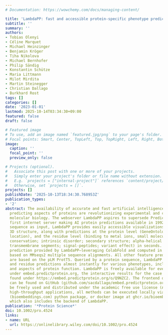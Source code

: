 ```yaml
---
# Documentation: https://wowchemy.com/docs/managing-content/

title: 'LambdaPP: fast and accessible protein‐specific phenotype predictions'
subtitle: ''
summary: ''
authors:
- Tobias Olenyi
- Céline Marquet
- Michael Heinzinger
- Benjamin Kröger
- Tiha Nikolova
- Michael Bernhofer
- Philip Sändig
- Konstantin Schütze
- Maria Littmann
- Milot Mirdita
- Martin Steinegger
- Christian Dallago
- Burkhard Rost
tags: []
categories: []
date: '2023-01-01'
lastmod: 2025-10-14T03:34:30+09:00
featured: false
draft: false

# Featured image
# To use, add an image named `featured.jpg/png` to your page's folder.
# Focal points: Smart, Center, TopLeft, Top, TopRight, Left, Right, BottomLeft, Bottom, BottomRight.
image:
  caption: ''
  focal_point: ''
  preview_only: false

# Projects (optional).
#   Associate this post with one or more of your projects.
#   Simply enter your project's folder or file name without extension.
#   E.g. `projects = ["internal-project"]` references `content/project/deep-learning/index.md`.
#   Otherwise, set `projects = []`.
projects: []
publishDate: '2025-10-13T18:34:30.768953Z'
publication_types:
- '2'
abstract: The availability of accurate and fast artificial intelligence (AI) solutions
  predicting aspects of proteins are revolutionizing experimental and computational
  molecular biology. The webserver LambdaPP aspires to supersede PredictProtein, the
  first internet server making AI protein predictions available in 1992. Given a protein
  sequence as input, LambdaPP provides easily accessible visualizations of protein
  3D structure, along with predictions at the protein level (GeneOntology, subcellular
  location), and the residue level (binding to metal ions, small molecules, and nucleotides;
  conservation; intrinsic disorder; secondary structure; alpha‐helical and beta‐barrel
  transmembrane segments; signal‐peptides; variant effect) in seconds. The structure
  prediction provided by LambdaPP—leveraging ColabFold and computed in minutes—is
  based on MMseqs2 multiple sequence alignments. All other feature prediction methods
  are based on the pLM ProtT5. Queried by a protein sequence, LambdaPP computes protein
  and residue predictions almost instantly for various phenotypes, including 3D structure
  and aspects of protein function. LambdaPP is freely available for everyone to use
  under embed.predictprotein.org, the interactive results for the case study can be
  found under https://embed.predictprotein.org/o/Q9NZC2. The frontend of LambdaPP
  can be found on GitHub (github.com/sacdallago/embed.predictprotein.org), and can
  be freely used and distributed under the academic free use license (AFL‐2). For
  high‐throughput applications, all methods can be executed locally via the bio‐embeddings
  (bioembeddings.com) python package, or docker image at ghcr.io/bioembeddings/bio_embeddings,
  which also includes the backend of LambdaPP.
publication: '*Protein Science*'
doi: 10.1002/pro.4524
links:
- name: URL
  url: https://onlinelibrary.wiley.com/doi/10.1002/pro.4524
---
```

